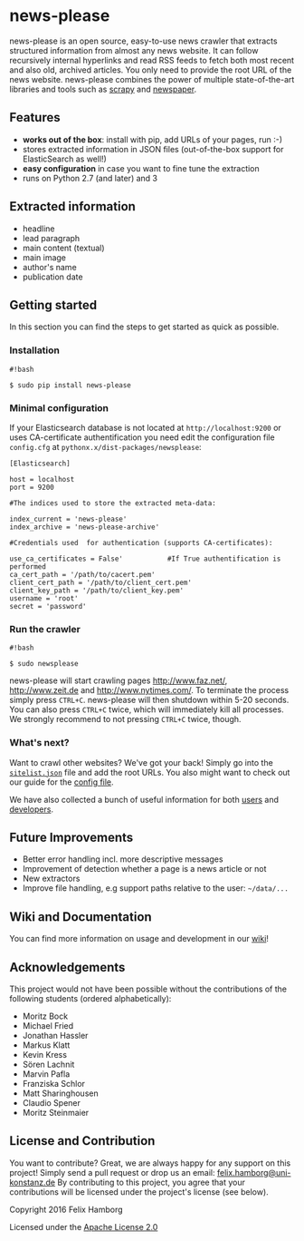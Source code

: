 # **news-please**

news-please is an open source, easy-to-use news crawler that extracts structured information from almost any news website. It can follow recursively internal hyperlinks and read RSS feeds to fetch both most recent and also old, archived articles. You only need to provide the root URL of the news website. news-please combines the power of multiple state-of-the-art libraries and tools such as [scrapy](https://scrapy.org/) and [newspaper](https://github.com/codelucas/newspaper).

## Features
* **works out of the box**: install with pip, add URLs of your pages, run :-)
* stores extracted information in JSON files (out-of-the-box support for ElasticSearch as well!)
* **easy configuration** in case you want to fine tune the extraction
* runs on Python 2.7 (and later) and 3

## Extracted information
* headline
* lead paragraph
* main content (textual)
* main image
* author's name
* publication date

## Getting started

In this section you can find the steps to get started as quick as possible. 

### Installation

```
#!bash

$ sudo pip install news-please
```

### Minimal configuration

If your Elasticsearch database is not located at `http://localhost:9200` or uses CA-certificate authentification you need edit the configuration file `config.cfg` at `pythonx.x/dist-packages/newsplease`:  

    [Elasticsearch]

    host = localhost
    port = 9200	

    #The indices used to store the extracted meta-data:

    index_current = 'news-please'
    index_archive = 'news-please-archive'

    #Credentials used  for authentication (supports CA-certificates):
	
    use_ca_certificates = False'           #If True authentification is performed 
    ca_cert_path = '/path/to/cacert.pem'  
    client_cert_path = '/path/to/client_cert.pem'  
    client_key_path = '/path/to/client_key.pem'  
    username = 'root'  
    secret = 'password' 


### Run the crawler

```
#!bash

$ sudo newsplease
```

news-please will start crawling pages http://www.faz.net/, http://www.zeit.de and http://www.nytimes.com/. To terminate the process simply press `CTRL+C`. news-please will then shutdown within 5-20 seconds. You can also press `CTRL+C` twice, which will immediately kill all processes. We strongly recommend to not pressing `CTRL+C` twice, though.

### What's next?

Want to crawl other websites? We've got your back! Simply go into the [`sitelist.json`](https://bitbucket.org/fhamborg/news-please/wiki/user-guide#markdown-header-add-own-urls) file and add the root URLs. 
You also might want to check out our guide for the [config file](https://bitbucket.org/fhamborg/news-please/wiki/configuration). 

We have also collected a bunch of useful information for both [users](https://bitbucket.org/fhamborg/news-please/wiki/user-guide)  and [developers](https://bitbucket.org/fhamborg/news-please/wiki/developer-guide).

## Future Improvements
* Better error handling incl. more descriptive messages
* Improvement of detection whether a page is a news article or not
* New extractors
* Improve file handling, e.g support paths relative to the user: `~/data/...`

## Wiki and Documentation
You can find more information on usage and development in our [wiki](https://bitbucket.org/fhamborg/news-please/wiki/Home)!

## Acknowledgements

This project would not have been possible without the contributions of the following students (ordered alphabetically):

* Moritz Bock
* Michael Fried
* Jonathan Hassler
* Markus Klatt
* Kevin Kress
* Sören Lachnit
* Marvin Pafla
* Franziska Schlor
* Matt Sharinghousen
* Claudio Spener
* Moritz Steinmaier

## License and Contribution

You want to contribute? Great, we are always happy for any support on this project! Simply send a pull request or drop us an email: [felix.hamborg@uni-konstanz.de](felix.hamborg@uni-konstanz.de) By contributing to this project, you agree that your contributions will be licensed under the project's license (see below).

Copyright 2016 Felix Hamborg

Licensed under the [Apache License 2.0](LICENSE.txt)
